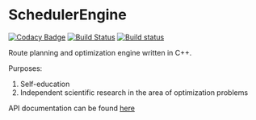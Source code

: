 # SchedulerEngine

[![Codacy Badge](https://api.codacy.com/project/badge/Grade/4484b3e9905d4abeb978139ed9d83417)](https://www.codacy.com/app/eaglegor/SchedulerEngine?utm_source=github.com&amp;utm_medium=referral&amp;utm_content=Eaglegor/SchedulerEngine&amp;utm_campaign=Badge_Grade)
[![Build Status](https://travis-ci.org/Eaglegor/SchedulerEngine.svg?branch=master)](https://travis-ci.org/Eaglegor/SchedulerEngine)
[![Build status](https://ci.appveyor.com/api/projects/status/4yt2b9at9gj4vn9m/branch/master?svg=true)](https://ci.appveyor.com/project/Eaglegor/schedulerengine/branch/master)


Route planning and optimization engine written in C++.

Purposes:
1. Self-education
2. Independent scientific research in the area of optimization problems

API documentation can be found [here](https://eaglegor.github.io/SchedulerEngineDocs/)
